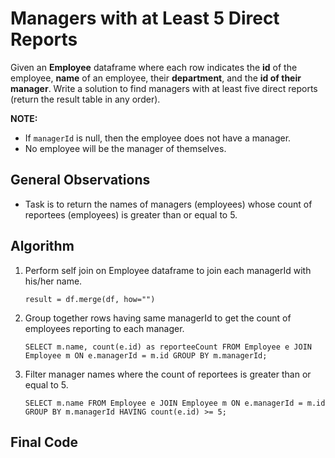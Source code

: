# Managers with at Least 5 Direct Reports

Given an **Employee** dataframe where each row indicates the **id** of the employee, **name** of an employee, their **department**, and the **id of their manager**. Write a solution to find managers with at least five direct reports (return the result table in any order).

**NOTE:** 
- If `managerId` is null, then the employee does not have a manager.
- No employee will be the manager of themselves.

## General Observations

- Task is to return the names of managers (employees) whose count of reportees (employees) is greater than or equal to 5. 

## Algorithm

1. Perform self join on Employee dataframe to join each managerId with his/her name.
    ```
    result = df.merge(df, how="")
    ```

2. Group together rows having same managerId to get the count of employees reporting to each manager. 
    ```
    SELECT m.name, count(e.id) as reporteeCount FROM Employee e JOIN Employee m ON e.managerId = m.id GROUP BY m.managerId;
    ```

3. Filter manager names where the count of reportees is greater than or equal to 5.
    ```
    SELECT m.name FROM Employee e JOIN Employee m ON e.managerId = m.id GROUP BY m.managerId HAVING count(e.id) >= 5;
    ```

## Final Code






 




